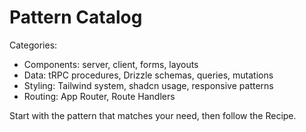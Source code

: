 # Pattern Catalog

Categories:
- Components: server, client, forms, layouts
- Data: tRPC procedures, Drizzle schemas, queries, mutations
- Styling: Tailwind system, shadcn usage, responsive patterns
- Routing: App Router, Route Handlers

Start with the pattern that matches your need, then follow the Recipe.

